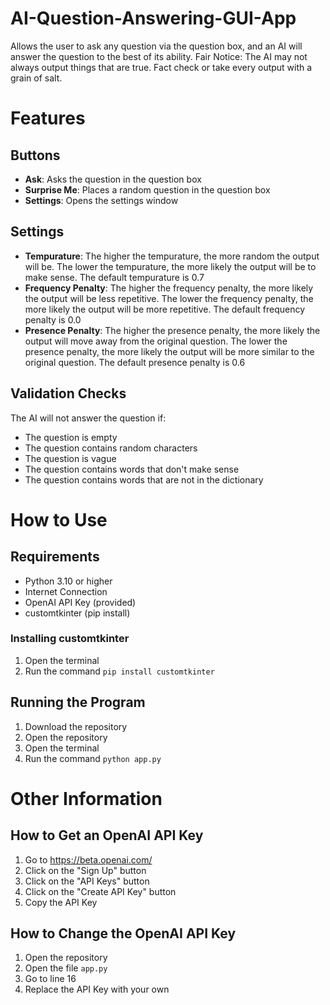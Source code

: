 # AI-Question-Answering-GUI-App
 Allows the user to ask any question via the question box, and an AI will answer the question to the best of its ability. Fair Notice: The AI may not always output things that are true. Fact check or take every output with a grain of salt.

# Features
## Buttons
- **Ask**: Asks the question in the question box
- **Surprise Me**: Places a random question in the question box
- **Settings**: Opens the settings window

## Settings
- **Tempurature**: The higher the tempurature, the more random the output will be. The lower the tempurature, the more likely the output will be to make sense. The default tempurature is 0.7
- **Frequency Penalty**: The higher the frequency penalty, the more likely the output will be less repetitive. The lower the frequency penalty, the more likely the output will be more repetitive. The default frequency penalty is 0.0
- **Presence Penalty**: The higher the presence penalty, the more likely the output will move away from the original question. The lower the presence penalty, the more likely the output will be more similar to the original question. The default presence penalty is 0.6

## Validation Checks
The AI will not answer the question if:
- The question is empty
- The question contains random characters
- The question is vague
- The question contains words that don't make sense 
- The question contains words that are not in the dictionary

# How to Use
## Requirements
- Python 3.10 or higher
- Internet Connection
- OpenAI API Key (provided)
- customtkinter (pip install)

### Installing customtkinter
1. Open the terminal
2. Run the command `pip install customtkinter`

## Running the Program
1. Download the repository
2. Open the repository
3. Open the terminal
4. Run the command `python app.py`

# Other Information
## How to Get an OpenAI API Key
1. Go to https://beta.openai.com/
4. Click on the "Sign Up" button
5. Click on the "API Keys" button
6. Click on the "Create API Key" button
7. Copy the API Key

## How to Change the OpenAI API Key
1. Open the repository
2. Open the file `app.py`
3. Go to line 16
4. Replace the API Key with your own